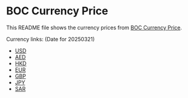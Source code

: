 # BOC Currency Price

This README file shows the currency prices from [BOC Currency Price](https://www.boc.cn/sourcedb/whpj/).

Currency links: (Date for 20250321)

- [USD](https://bocurrencyprice.techina.science/BOC_CURRENCY_PRICE/USD/20250321.json)
- [AED](https://bocurrencyprice.techina.science/BOC_CURRENCY_PRICE/AED/20250321.json)
- [HKD](https://bocurrencyprice.techina.science/BOC_CURRENCY_PRICE/HKD/20250321.json)
- [EUR](https://bocurrencyprice.techina.science/BOC_CURRENCY_PRICE/EUR/20250321.json)
- [GBP](https://bocurrencyprice.techina.science/BOC_CURRENCY_PRICE/GBP/20250321.json)
- [JPY](https://bocurrencyprice.techina.science/BOC_CURRENCY_PRICE/JPY/20250321.json)
- [SAR](https://bocurrencyprice.techina.science/BOC_CURRENCY_PRICE/SAR/20250321.json)

